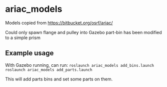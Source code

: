# ariac_models
Models copied from https://bitbucket.org/osrf/ariac/

Could only spawn flange and pulley into Gazebo
part-bin has been modified to a simple prism

## Example usage
With Gazebo running, can run:
`roslaunch ariac_models add_bins.launch`
`roslaunch ariac_models add_parts.launch`

This will add parts bins and set some parts on them.
    
